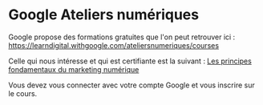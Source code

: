 # Google Ateliers numériques

Google propose des formations gratuites que l'on peut retrouver ici : <https://learndigital.withgoogle.com/ateliersnumeriques/courses>

Celle qui nous intéresse et qui est certifiante est la suivant :
[Les principes fondamentaux du marketing numérique](https://learndigital.withgoogle.com/ateliersnumeriques/course/digital-marketing)

Vous devez vous connecter avec votre compte Google et vous inscrire sur le cours.
